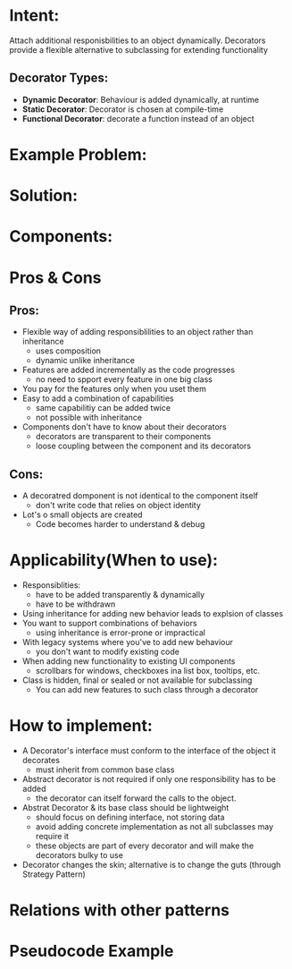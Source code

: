 # Intent:
Attach additional responisbilities to an object dynamically. Decorators provide a flexible alternative to subclassing 
for extending functionality

## Decorator Types:
- **Dynamic Decorator**: Behaviour is added dynamically, at runtime
- **Static Decorator**: Decorator is chosen at compile-time
- **Functional Decorator**: decorate a function instead of an object

# Example Problem:

# Solution: 

# Components:

# Pros & Cons
## Pros:
- Flexible way of adding responsiblilities to an object rather than inheritance
    * uses composition
    * dynamic unlike inheritance
- Features are added incrementally as the code progresses 
    * no need to spport every feature in one big class
- You pay for the features only when you uset them
- Easy to add a combination of capabilities
    * same capabilitiy can be added twice
    * not possible with inheritance
- Components don't have to know about their decorators
    * decorators are transparent to their components
    * loose coupling between the component and its decorators

## Cons:
- A decoratred domponent is not identical to the component itself
    * don't write code that relies on object identity
- Lot's o small objects are created
    * Code becomes harder to understand & debug

# Applicability(When to use):
- Responsiblities:
    * have to be added transparently & dynamically
    * have to be withdrawn
- Using inheritance for adding new behavior leads to explsion of classes
- You want to support combinations of behaviors
    * using inheritance is error-prone or impractical
- With legacy systems where you've to add new behaviour
    * you don't want to modify existing code
- When adding new functionality to existing UI components
    * scrollbars for windows, checkboxes ina list box, tooltips, etc.
- Class is hidden, final or sealed or not available for subclassing
    * You can add new features to such class through a decorator

# How to implement:
- A Decorator's interface must conform to the interface of the object it decorates
    * must inherit from common base class
- Abstract decorator is not required if only one responsibility has to be added
    * the decorator can itself forward the calls to the object.
- Abstrat Decorator & its base class should be lightweight
    * should focus on defining interface, not storing data
    * avoid adding concrete implementation as not all subclasses may require it
    * these objects are part of every decorator and will make the decorators bulky to use
- Decorator changes the skin; alternative is to change the guts (through Strategy Pattern)
# Relations with other patterns

# Pseudocode Example